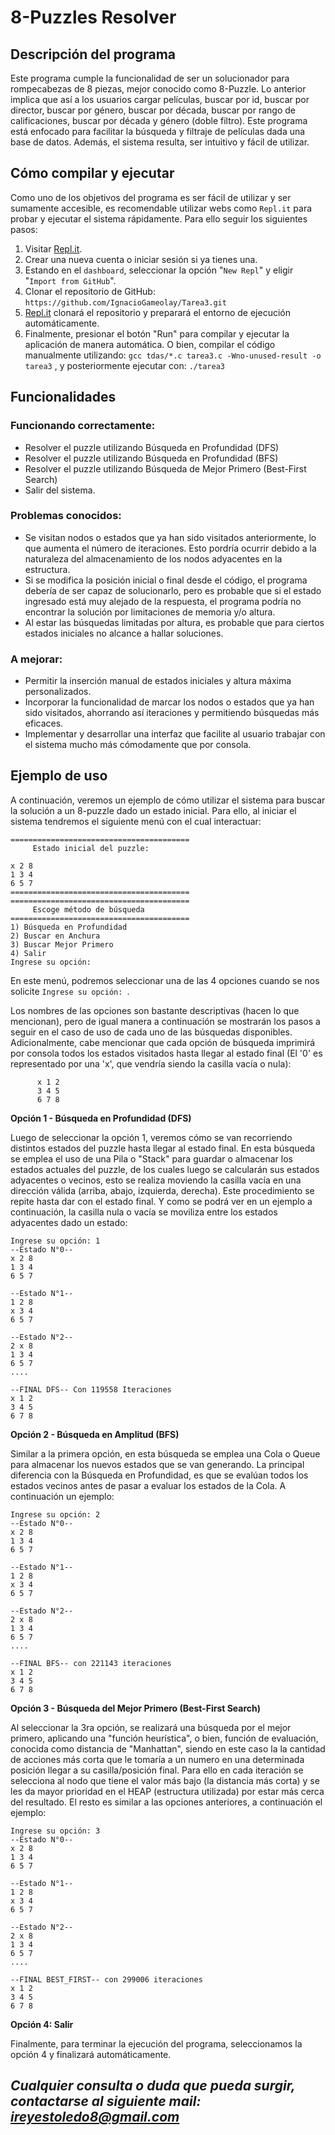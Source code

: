 # 8-Puzzles Resolver

## Descripción del programa

Este programa cumple la funcionalidad de ser un solucionador para rompecabezas de 8 piezas, mejor conocido como 8-Puzzle. Lo anterior implica que así a los usuarios cargar películas, buscar por id, buscar por director, buscar por género, buscar por década, buscar por rango de calificaciones, buscar por década y género (doble filtro). 
Este programa está enfocado para facilitar la búsqueda y filtraje de películas dada una base de datos. Además, el sistema resulta, ser intuitivo y fácil de utilizar.



## Cómo compilar y ejecutar

Como uno de los objetivos del programa es ser fácil de utilizar y ser sumamente accesible, es recomendable utilizar webs como `Repl.it` para probar y ejecutar el sistema rápidamente. 
Para ello seguir los siguientes pasos:

1. Visitar [Repl.it](https://repl.it/).
2. Crear una nueva cuenta o iniciar sesión si ya tienes una.
3. Estando en el `dashboard`, seleccionar la opción "`New Repl`" y eligir "`Import from GitHub`".
4. Clonar el repositorio de GitHub: `https://github.com/IgnacioGameolay/Tarea3.git`
5. [Repl.it](http://repl.it/) clonará el repositorio y preparará el entorno de ejecución automáticamente.
6. Finalmente, presionar el botón "Run" para compilar y ejecutar la aplicación de manera automática. O bien, compilar el código manualmente utilizando: `gcc tdas/*.c tarea3.c -Wno-unused-result -o tarea3` , y posteriormente ejecutar con: `./tarea3`


## Funcionalidades

### Funcionando correctamente:

- Resolver el puzzle utilizando Búsqueda en Profundidad (DFS)
- Resolver el puzzle utilizando Búsqueda en Profundidad (BFS)
- Resolver el puzzle utilizando Búsqueda de Mejor Primero (Best-First Search)
- Salir del sistema.

### Problemas conocidos:

- Se visitan nodos o estados que ya han sido visitados anteriormente, lo que aumenta el número de iteraciones. Esto pordría ocurrir debido a la naturaleza del almacenamiento de los nodos adyacentes en la estructura.
- Si se modifica la posición inicial o final desde el código, el programa debería de ser capaz de solucionarlo, pero es probable que si el estado ingresado está muy alejado de la respuesta, el programa podría no encontrar la solución por limitaciones de memoria y/o altura.
- Al estar las búsquedas limitadas por altura, es probable que para ciertos estados iniciales no alcance a hallar soluciones.

### A mejorar:

- Permitir la inserción manual de estados iniciales y altura máxima personalizados.
- Incorporar la funcionalidad de marcar los nodos o estados que ya han sido visitados, ahorrando así iteraciones y permitiendo búsquedas más eficaces.
- Implementar y desarrollar una interfaz que facilite al usuario trabajar con el sistema mucho más cómodamente que por consola.

## Ejemplo de uso
A continuación, veremos un ejemplo de cómo utilizar el sistema para buscar la solución a un 8-puzzle dado un estado inicial.
Para ello, al iniciar el sistema tendremos el siguiente menú con el cual interactuar:

``` 
========================================
     Estado inicial del puzzle:

x 2 8 
1 3 4 
6 5 7 
========================================
========================================
     Escoge método de búsqueda
========================================
1) Búsqueda en Profundidad
2) Buscar en Anchura
3) Buscar Mejor Primero
4) Salir
Ingrese su opción: 
```
En este menú, podremos seleccionar una de las 4 opciones cuando se nos solicite `Ingrese su opción: `.

Los nombres de las opciones son bastante descriptivas (hacen lo que mencionan), pero de igual manera a continuación se mostrarán los pasos a seguir en el caso de uso de cada uno de las búsquedas disponibles. Adicionalmente, cabe mencionar que cada opción de búsqueda imprimirá por consola todos los estados visitados hasta llegar al estado final (El '0' es representado por una 'x', que vendría siendo la casilla vacía o nula):

``` 
      x 1 2 
      3 4 5 
      6 7 8 
```


**Opción 1 - Búsqueda en Profundidad (DFS)**

Luego de seleccionar la opción 1, veremos cómo se van recorriendo distintos estados del puzzle hasta llegar al estado final. En esta búsqueda se emplea el uso de una Pila o "Stack" para guardar o almacenar los estados actuales del puzzle, de los cuales luego se calcularán sus estados adyacentes o vecinos, esto se realiza moviendo la casilla vacía en una dirección válida (arriba, abajo, izquierda, derecha). Este procedimiento se repite hasta dar con el estado final. Y como se podrá ver en un ejemplo a continuación, la casilla nula o vacía se moviliza entre los estados adyacentes dado un estado:

```
Ingrese su opción: 1
--Estado N°0--
x 2 8 
1 3 4 
6 5 7 

--Estado N°1--
1 2 8 
x 3 4 
6 5 7 

--Estado N°2--
2 x 8 
1 3 4 
6 5 7 
....

--FINAL DFS-- Con 119558 Iteraciones
x 1 2 
3 4 5 
6 7 8 

```

**Opción 2 - Búsqueda en Amplitud (BFS)**

Similar a la primera opción, en esta búsqueda se emplea una Cola o Queue para almacenar los nuevos estados que se van generando. La principal diferencia con la Búsqueda en Profundidad, es que se evalúan todos los estados vecinos antes de pasar a evaluar los estados de la Cola. A continuación un ejemplo:

```
Ingrese su opción: 2
--Estado N°0--
x 2 8 
1 3 4 
6 5 7 

--Estado N°1--
1 2 8 
x 3 4 
6 5 7 

--Estado N°2--
2 x 8 
1 3 4 
6 5 7 
....

--FINAL BFS-- con 221143 iteraciones
x 1 2 
3 4 5 
6 7 8 

```

**Opción 3 - Búsqueda del Mejor Primero (Best-First Search)**

Al seleccionar la 3ra opción, se realizará una búsqueda por el mejor primero, aplicando una "función heurística", o bien, función de evaluación, conocida como distancia de "Manhattan", siendo en este caso la la cantidad de acciones más corta que le tomaría a un numero en una determinada posición llegar a su casilla/posición final. Para ello en cada iteración se selecciona al nodo que tiene el valor más bajo (la distancia más corta) y se les da mayor prioridad en el HEAP (estructura utilizada) por estar más cerca del resultado. El resto es similar a las opciones anteriores, a continuación el ejemplo:

```
Ingrese su opción: 3
--Estado N°0--
x 2 8 
1 3 4 
6 5 7 

--Estado N°1--
1 2 8 
x 3 4 
6 5 7 

--Estado N°2--
2 x 8 
1 3 4 
6 5 7 
....

--FINAL BEST_FIRST-- con 299006 iteraciones
x 1 2 
3 4 5 
6 7 8 
```

**Opción 4: Salir**

Finalmente, para terminar la ejecución del programa, seleccionamos la opción 4 y finalizará automáticamente.

***Cualquier consulta o duda que pueda surgir, contactarse al siguiente mail: 
ireyestoledo8@gmail.com***
-